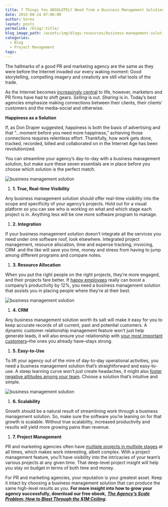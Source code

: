 ```yaml
---
title: 7 Things You ABSOLUTELY Need from a Business Management Solution
date: 2015-08-24 07:06:00
author: Vorex
layout: posts
permalink: /blog/:title/
blog_image_path: /assets/img/blogs-resources/business-management-solution.jpg
categories:
  - Blog
  - Project Management
tags:  
---
```



The hallmarks of a good PR and marketing agency are the same as they were before the Internet invaded our every waking moment: Good storytelling, compelling imagery and creativity are still vital tools of the trade.

As the Internet becomes [increasingly central](http://www.statista.com/chart/1971/electronic-media-use/) to life, however, marketers and PR firms have had to shift gears. *Selling* is out. *Sharing* is in. Today’s best agencies emphasize making connections between their clients, their clients’ customers and the media–social and otherwise.

**Happiness as a Solution**

If, as Don Draper suggested, happiness is both the basis of advertising and that “…moment before you need more happiness,” achieving those connections requires relentless effort. Thankfully, how work gets done, tracked, recorded, billed and collaborated on in the Internet Age has been revolutionized.

You can streamline your agency’s day-to-day with a business management solution, but make sure these seven essentials are in place before you choose which solution is the perfect match.

![business management solution](http://media.giphy.com/media/hqOl7UJOVZJUk/giphy.gif)

1. **1. True, Real-time Visibility**

Any business management solution should offer real-time visibility into the scope and specificity of your agency’s projects. Hold out for a visual platform so you can see who is working on what and which stage each project is in. Anything less will be one more software program to manage.

1. **2. Integration**

If your business management solution doesn’t integrate all the services you need under one software roof, look elsewhere. Integrated project management, resource allocation, time and expense tracking, invoicing, CRM  and the like will save you time, money and stress from having to jump among different programs and compare notes.

1. **3. Resource Allocation**

When you put the right people on the right projects, they’re more engaged, and their projects fare better. If [happy employees](http://www.fastcompany.com/3048751/the-future-of-work/happy-employees-are-12-more-productive-at-work) really can boost a company’s productivity by 12%, you need a business management solution that assists you in placing people where they’re at their best.

![business management solution](http://media.giphy.com/media/cg5FwpvDmhIcM/giphy.gif)

1. **4. CRM**

Any business management solution worth its salt will make it easy for you to keep accurate records of all current, past and potential customers. A dynamic customer relationship management feature won’t just help generate leads, it will also ensure your relationship with [your most important customers](http://www.forbes.com/sites/stanphelps/2014/08/18/five-customer-centric-marketing-lessons-from-apple-to-zappos/)–the ones you already have–stays strong.

1. **5. Easy-to-Use**

To lift your agency out of the mire of day-to-day operational activities, you need a business management solution that’s straightforward and easy-to-use. A steep learning curve won’t just create headaches, it might also [foster negative attitudes among your team](http://smallbusiness.chron.com/adverse-effects-bad-attitude-workplace-18249.html). Choose a solution that’s intuitive and simple.

![business management solution](http://media.giphy.com/media/23uh5VSmCXGY8/giphy.gif)

1. **6. Scalability**

Growth should be a natural result of streamlining work through a business management solution. So, make sure the software you’re leaning on for that growth is scalable. Without true scalability, increased productivity and results will yield more growing pains than revenue.

1. **7. Project Management**

PR and marketing agencies often have [multiple projects in multiple stages](http://www.innovatenewalbany.org/business/agency-life-manage-multiple-projects/) at all times, which makes work interesting, albeit complex. With a project management feature, you’ll have visibility into the intricacies of your team’s various projects at any given time. That deep-level project insight will help you stay on budget in terms of both time and money.

For PR and marketing agencies, your reputation is your greatest asset. Keep it intact by choosing a business management solution that can produce the same high-level results as you. **For more insight into how to grow your agency successfully, download our free ebook,** [***The Agency’s Scale Problem: How to Blast Through the $1M Ceiling***](http://vorex.hs-sites.com/agency-scale-ebook?__hstc=100746398.b2843db0333d5242d1d7cad84e1e93d1.1428948442272.1440111637810.1440179151803.64&amp;__hssc=100746398.3.1440179151803&amp;__hsfp=3345652249)**.**
